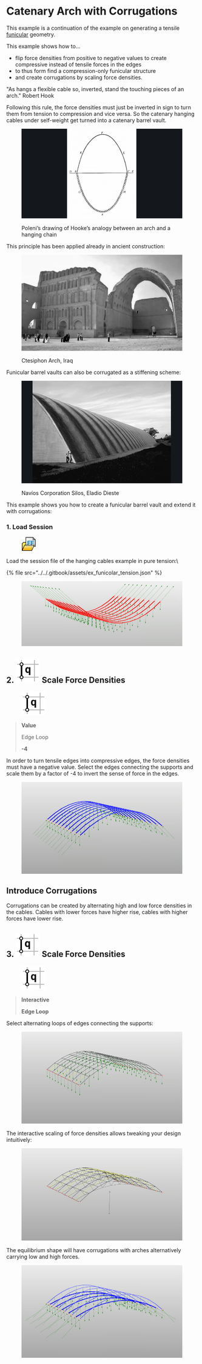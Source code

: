 # Catenary Arch with Corrugations

This example is a continuation of the example on generating a tensile [funicular](broken-reference) geometry.&#x20;

This example shows how to...

* flip force densities from positive to negative values to create compressive instead of tensile forces in the edges
* to thus form find a compression-only funicular structure
* and create corrugations by scaling force densities.

"As hangs a flexible cable so, inverted, stand the touching pieces of an arch." Robert Hook

Following this rule, the force densities must just be inverted in sign to turn them from tension to compression and vice versa. So the catenary hanging cables under self-weight get turned into a catenary barrel vault.

<figure><img src="../../.gitbook/assets/Screenshot 2025-06-30 at 14.50.27.png" alt=""><figcaption><p>Poleni’s drawing of Hooke’s analogy between an arch and a hanging chain</p></figcaption></figure>

This principle has been applied already in ancient construction:

<figure><img src="../../.gitbook/assets/Screenshot 2025-06-30 at 16.39.39.png" alt=""><figcaption><p>Ctesiphon Arch, Iraq</p></figcaption></figure>

Funicular barrel vaults can also be corrugated as a stiffening scheme:

<figure><img src="../../.gitbook/assets/Screenshot 2025-06-30 at 16.39.52.png" alt=""><figcaption><p>Navíos Corporation Silos, Eladio Dieste<br></p></figcaption></figure>

This example shows you how to create a funicular barrel vault and extend it with corrugations:

### 1. Load Session <a href="#id-1.-load-session" id="id-1.-load-session"></a>

<div align="left"><figure><img src="../../.gitbook/assets/2_FF_open.svg" alt="" width="38"><figcaption></figcaption></figure></div>

Load the session file of the hanging cables example in pure tension:\


{% file src="../../.gitbook/assets/ex_funicolar_tension.json" %}

<figure><img src="../../.gitbook/assets/Screenshot 2025-06-30 at 14.52.43.png" alt=""><figcaption></figcaption></figure>

## 2. <img src="../../../resources/FF_toolbar_buttons/13_FF_edges_q.svg" alt="" data-size="line"> Scale Force Densities

<div align="left"><figure><img src="../../../resources/FF_toolbar_buttons/13_FF_edges_q.svg" alt=""><figcaption></figcaption></figure></div>

> **Value**
>
> Edge Loop
>
> **-4**

In order to turn tensile edges into compressive edges, the force densities must have a negative value. Select the edges connecting the supports and scale them by a factor of -4 to invert the sense of force in the edges.

<figure><img src="../../.gitbook/assets/Screenshot 2025-06-30 at 16.40.23.png" alt=""><figcaption></figcaption></figure>

## Introduce Corrugations

Corrugations can be created by alternating high and low force densities in the cables. Cables with lower forces have higher rise,  cables with higher forces have lower rise.&#x20;

## 3. <img src="../../../resources/FF_toolbar_buttons/13_FF_edges_q.svg" alt="" data-size="line"> Scale Force Densities

<div align="left"><figure><img src="../../../resources/FF_toolbar_buttons/13_FF_edges_q.svg" alt=""><figcaption></figcaption></figure></div>

> **Interactive**
>
> **Edge Loop**

Select alternating loops of edges connecting the supports:

<figure><img src="../../.gitbook/assets/Screenshot 2025-06-30 at 16.40.35.png" alt=""><figcaption></figcaption></figure>

The interactive scaling of force densities allows tweaking your design intuitively:

<figure><img src="../../.gitbook/assets/Screenshot 2025-06-30 at 16.40.45.png" alt=""><figcaption></figcaption></figure>

The equilibrium shape will have corrugations with arches alternatively carrying low and high forces.

<figure><img src="../../.gitbook/assets/Screenshot 2025-06-30 at 16.40.56.png" alt=""><figcaption></figcaption></figure>
